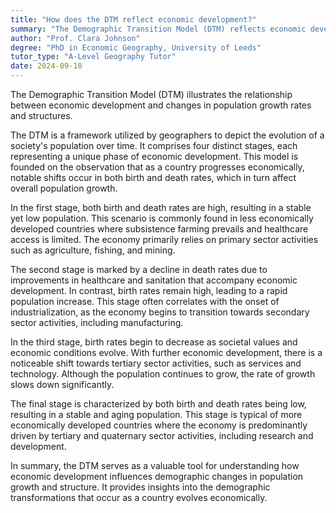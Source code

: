 ```yaml
---
title: "How does the DTM reflect economic development?"
summary: "The Demographic Transition Model (DTM) reflects economic development through changes in population growth rates and structures."
author: "Prof. Clara Johnson"
degree: "PhD in Economic Geography, University of Leeds"
tutor_type: "A-Level Geography Tutor"
date: 2024-09-10
---
```


The Demographic Transition Model (DTM) illustrates the relationship between economic development and changes in population growth rates and structures.

The DTM is a framework utilized by geographers to depict the evolution of a society's population over time. It comprises four distinct stages, each representing a unique phase of economic development. This model is founded on the observation that as a country progresses economically, notable shifts occur in both birth and death rates, which in turn affect overall population growth.

In the first stage, both birth and death rates are high, resulting in a stable yet low population. This scenario is commonly found in less economically developed countries where subsistence farming prevails and healthcare access is limited. The economy primarily relies on primary sector activities such as agriculture, fishing, and mining.

The second stage is marked by a decline in death rates due to improvements in healthcare and sanitation that accompany economic development. In contrast, birth rates remain high, leading to a rapid population increase. This stage often correlates with the onset of industrialization, as the economy begins to transition towards secondary sector activities, including manufacturing.

In the third stage, birth rates begin to decrease as societal values and economic conditions evolve. With further economic development, there is a noticeable shift towards tertiary sector activities, such as services and technology. Although the population continues to grow, the rate of growth slows down significantly.

The final stage is characterized by both birth and death rates being low, resulting in a stable and aging population. This stage is typical of more economically developed countries where the economy is predominantly driven by tertiary and quaternary sector activities, including research and development.

In summary, the DTM serves as a valuable tool for understanding how economic development influences demographic changes in population growth and structure. It provides insights into the demographic transformations that occur as a country evolves economically.
    